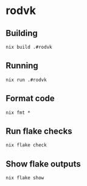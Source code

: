 rodvk
=====

Building
--------
`nix build .#rodvk`

Running
-------
`nix run .#rodvk`

Format code
-----------
`nix fmt *`

Run flake checks
----------------
`nix flake check`

Show flake outputs
------------------
`nix flake show`
